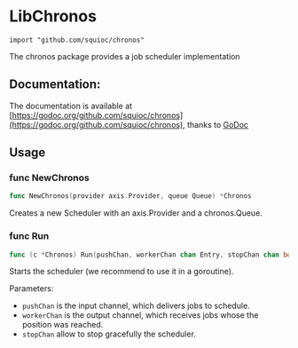 # LibChronos

    import "github.com/squioc/chronos"

The chronos package provides a job scheduler implementation

## Documentation:

The documentation is available at [https://godoc.org/github.com/squioc/chronos](https://godoc.org/github.com/squioc/chronos), thanks to [GoDoc](http://godoc.org)

## Usage

### func NewChronos
```go
func NewChronos(provider axis.Provider, queue Queue) *Chronos
```
Creates a new Scheduler with an axis.Provider and a chronos.Queue.

### func Run
```go
func (c *Chronos) Run(pushChan, workerChan chan Entry, stopChan chan bool)
```
Starts the scheduler (we recommend to use it in a goroutine).

Parameters:

 - `pushChan` is the input channel, which delivers jobs to schedule.
 - `workerChan` is the output channel, which receives jobs whose the position was reached.
 - `stopChan` allow to stop gracefully the scheduler.


